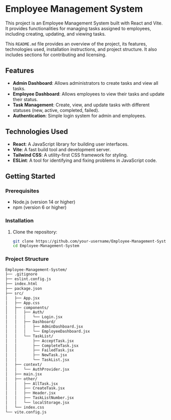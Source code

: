 # Employee Management System

This project is an Employee Management System built with React and Vite. It provides functionalities for managing tasks assigned to employees, including creating, updating, and viewing tasks.

This `README.md` file provides an overview of the project, its features, technologies used, installation instructions, and project structure. It also includes sections for contributing and licensing.

## Features

- **Admin Dashboard**: Allows administrators to create tasks and view all tasks.
- **Employee Dashboard**: Allows employees to view their tasks and update their status.
- **Task Management**: Create, view, and update tasks with different statuses (new, active, completed, failed).
- **Authentication**: Simple login system for admin and employees.

## Technologies Used

- **React**: A JavaScript library for building user interfaces.
- **Vite**: A fast build tool and development server.
- **Tailwind CSS**: A utility-first CSS framework for styling.
- **ESLint**: A tool for identifying and fixing problems in JavaScript code.

## Getting Started

### Prerequisites

- Node.js (version 14 or higher)
- npm (version 6 or higher)

### Installation

1. Clone the repository:
   ```bash
   git clone https://github.com/your-username/Employee-Management-System.git
   cd Employee-Management-System
   ```

### Project Structure

```markdown
Employee-Management-System/
├── .gitignore
├── eslint.config.js
├── index.html
├── package.json
├── src/
│   ├── App.jsx
│   ├── App.css
│   ├── components/
│   │   ├── Auth/
│   │   │   └── Login.jsx
│   │   ├── Dashboard/
│   │   │   ├── AdminDashboard.jsx
│   │   │   └── EmployeeDashboard.jsx
│   │   └── TaskList/
│   │       ├── AcceptTask.jsx
│   │       ├── CompleteTask.jsx
│   │       ├── FailedTask.jsx
│   │       ├── NewTask.jsx
│   │       └── TaskList.jsx
│   ├── context/
│   │   └── AuthProvider.jsx
│   ├── main.jsx
│   ├── other/
│   │   ├── AllTask.jsx
│   │   ├── CreateTask.jsx
│   │   ├── Header.jsx
│   │   ├── TaskListNumber.jsx
│   │   └── localStorage.jsx
│   └── index.css
└── vite.config.js
```
